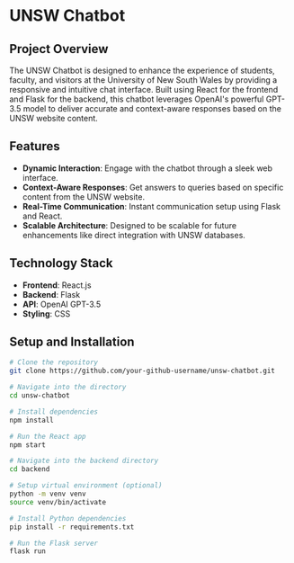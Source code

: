 # UNSW Chatbot

## Project Overview
The UNSW Chatbot is designed to enhance the experience of students, faculty, and visitors at the University of New South Wales by providing a responsive and intuitive chat interface. Built using React for the frontend and Flask for the backend, this chatbot leverages OpenAI's powerful GPT-3.5 model to deliver accurate and context-aware responses based on the UNSW website content.

## Features
- **Dynamic Interaction**: Engage with the chatbot through a sleek web interface.
- **Context-Aware Responses**: Get answers to queries based on specific content from the UNSW website.
- **Real-Time Communication**: Instant communication setup using Flask and React.
- **Scalable Architecture**: Designed to be scalable for future enhancements like direct integration with UNSW databases.

## Technology Stack
- **Frontend**: React.js
- **Backend**: Flask
- **API**: OpenAI GPT-3.5
- **Styling**: CSS

## Setup and Installation
```bash
# Clone the repository
git clone https://github.com/your-github-username/unsw-chatbot.git

# Navigate into the directory
cd unsw-chatbot

# Install dependencies
npm install

# Run the React app
npm start

# Navigate into the backend directory
cd backend

# Setup virtual environment (optional)
python -m venv venv
source venv/bin/activate

# Install Python dependencies
pip install -r requirements.txt

# Run the Flask server
flask run
